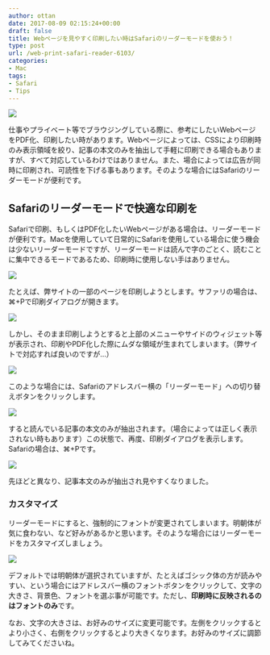 ```yaml
---
author: ottan
date: 2017-08-09 02:15:24+00:00
draft: false
title: Webページを見やすく印刷したい時はSafariのリーダーモードを使おう！
type: post
url: /web-print-safari-reader-6103/
categories:
- Mac
tags:
- Safari
- Tips
---
```


![](/images/2017/08/170809-598a6d85045af.jpg)






仕事やプライベート等でブラウジングしている際に、参考にしたいWebページをPDF化、印刷したい時があります。Webページによっては、CSSにより印刷時のみ表示領域を絞り、記事の本文のみを抽出して手軽に印刷できる場合もありますが、すべて対応しているわけではありません。また、場合によっては広告が同時に印刷され、可読性を下げる事もあります。そのような場合にはSafariのリーダーモードが便利です。





## Safariのリーダーモードで快適な印刷を





Safariで印刷、もしくはPDF化したいWebページがある場合は、リーダーモードが便利です。Macを使用していて日常的にSafariを使用している場合に使う機会は少ないリーダーモードですが、リーダーモードは読んで字のごとく、読むことに集中できるモードであるため、印刷時に使用しない手はありません。





![](/images/2017/08/170809-598a672c42751.png)






たとえば、弊サイトの一部のページを印刷しようとします。サファリの場合は、⌘+Pで印刷ダイアログが開きます。





![](/images/2017/08/170809-598a6733734ec.png)






しかし、そのまま印刷しようとすると上部のメニューやサイドのウィジェット等が表示され、印刷やPDF化した際にムダな領域が生まれてしまいます。（弊サイトで対応すれば良いのですが…）





![](/images/2017/08/170809-598a673c14da2.png)






このような場合には、Safariのアドレスバー横の「リーダーモード」への切り替えボタンをクリックします。





![](/images/2017/08/170809-598a6746a182c.png)






すると読んでいる記事の本文のみが抽出されます。（場合によっては正しく表示されない時もあります）この状態で、再度、印刷ダイアログを表示します。Safariの場合は、⌘+Pです。





![](/images/2017/08/170809-598a6d3d625f2.png)






先ほどと異なり、記事本文のみが抽出され見やすくなりました。





### カスタマイズ





リーダーモードにすると、強制的にフォントが変更されてしまいます。明朝体が気に食わない、など好みがあるかと思います。そのような場合にはリーダーモードをカスタマイズしましょう。





![](/images/2017/08/170809-598a6d476b312.png)






デフォルトでは明朝体が選択されていますが、たとえばゴシック体の方が読みやすい、という場合にはアドレスバー横のフォントボタンをクリックして、文字の大きさ、背景色、フォントを選ぶ事が可能です。ただし、**印刷時に反映されるのはフォントのみ**です。





なお、文字の大きさは、お好みのサイズに変更可能です。左側をクリックするとより小さく、右側をクリックするとより大きくなります。お好みのサイズに調節してみてくださいね。
